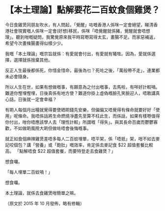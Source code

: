 # 【本土理論】點解要花二百蚊食個雞煲？

今日食雞煲同朋友吹水，有人問起，「覺醒」咗嘅香港人係咪一定會絕望，睇清香港社會現實嘅人係咪一定會(好想)移民，係咪「唔覺醒就係豬，覺醒就會唔想理」。聽到咁嘅疑問，我驚覺原來我平時寫嘢寫得太玄，畫腸不足。而家惡補返，希望今次畫條腸畫得似樣少少。

我嘅「本土理論」嘅宗旨就係：有愛就會付出，有愛就有犧牲。因為，愛就係選擇，選擇就係捨棄其他。

反正人生最後都係死，你惜金惜命，最後為乜？死咗之後，「萬般帶不走」，連業都未必會隨身。

所以人生在世，如果有想做嘅事，有願意為之付出嘅事，去馬啦，有咩好計較喎。難道你慳埋慳埋，日後真係有地方使？難道你掛上虛偽嘅臉孔笑臉迎人，唔敢講真心話，日後就一定會幸福？

有啲人每個月出糧就覺得要使晒啲錢先安樂，但偏偏又唔覺得有條命就要好好「使用」呢條命。我唔係話將生命燃燒凈盡先至算不枉此生，而係話，如果有樣嘢值得你付出，咁你唔應該學人去「理性計較」所謂嘅「得失」。與其長命百歲而鬱鬱寡歡，不如做啲風險大啲但做咗唔會後悔嘅事。

就正如食個麻辣雞煲差唔多每人二百蚊埋單，唔平架，係「唔抵」架，咁不如去麥記咬個包？講「營養」或「飽肚」嘅效率，肯定係去麥記食 $22 超值套餐比較高。
「點解唔食 $22 超值套餐，而要特登走去食雞煲？」

想食囉。

「每人埋單二百蚊喎！」

想食囉。

本土理論，就係去食雞煲咁簡單之嘛。

（原文於 2015 年 10 月發佈，略有修輯）

